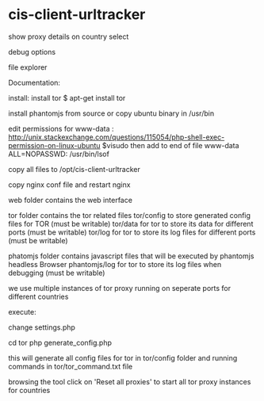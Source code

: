 # cis-client-urltracker




show proxy details on country select


debug options

file explorer




Documentation:

install:
install tor
$ apt-get install tor

install phantomjs from source or copy ubuntu binary in /usr/bin

edit permissions for www-data : http://unix.stackexchange.com/questions/115054/php-shell-exec-permission-on-linux-ubuntu
$visudo
then add to end of file
www-data ALL=NOPASSWD: /usr/bin/lsof

copy all files to /opt/cis-client-urltracker

copy nginx conf file and restart nginx

web folder contains the web interface

tor folder contains the tor related files
  tor/config  to store generated config files for TOR (must be writable)
  tor/data    for tor to store its data for different ports (must be writable)
  tor/log     for tor to store its log files for different ports (must be writable)

phatomjs folder contains javascript files that will be executed by phantomjs headless Browser
  phantomjs/log  for tor to store its log files when debugging (must be writable)

we use multiple instances of tor proxy running on seperate ports for different countries


execute:

change settings.php

cd tor
php generate_config.php

this will generate all config files for tor in tor/config folder
and running commands in tor/tor_command.txt file


browsing the tool click on 'Reset all proxies' to start all tor proxy instances for countries
